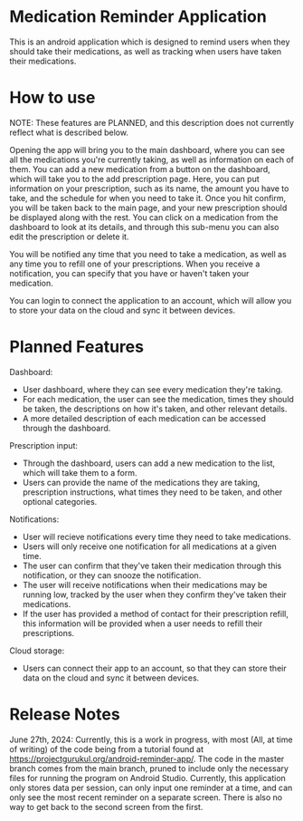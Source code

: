 # Medication Reminder Application
This is an android application which is designed to remind users when they should take their medications, as well as tracking when users have taken their medications.

# How to use
NOTE: These features are PLANNED, and this description does not currently reflect what is described below.

Opening the app will bring you to the main dashboard, where you can see all the medications you're currently taking, as well as information on each of them. 
You can add a new medication from a button on the dashboard, which will take you to the add prescription page. 
Here, you can put information on your prescription, such as its name, the amount you have to take, and the schedule for when you need to take it.
Once you hit confirm, you will be taken back to the main page, and your new prescription should be displayed along with the rest.
You can click on a medication from the dashboard to look at its details, and through this sub-menu you can also edit the prescription or delete it.

You will be notified any time that you need to take a medication, as well as any time you to refill one of your prescriptions. 
When you receive a notification, you can specify that you have or haven't taken your medication. 

You can login to connect the application to an account, which will allow you to store your data on the cloud and sync it between devices.

# Planned Features
Dashboard:
- User dashboard, where they can see every medication they're taking.
- For each medication, the user can see the medication, times they should be taken, the descriptions on how it's taken, and other relevant details.
- A more detailed description of each medication can be accessed through the dashboard.

Prescription input:
- Through the dashboard, users can add a new medication to the list, which will take them to a form.
- Users can provide the name of the medications they are taking, prescription instructions, what times they need to be taken, and other optional categories.

Notifications:
- User will recieve notifications every time they need to take medications.
- Users will only receive one notification for all medications at a given time.
- The user can confirm that they've taken their medication through this notification, or they can snooze the notification.
- The user will receive notifications when their medications may be running low, tracked by the user when they confirm they've taken their medications.
- If the user has provided a method of contact for their prescription refill, this information will be provided when a user needs to refill their prescriptions.

Cloud storage:
- Users can connect their app to an account, so that they can store their data on the cloud and sync it between devices.

# Release Notes
June 27th, 2024: Currently, this is a work in progress, with most (All, at time of writing) of the code being from a tutorial found at https://projectgurukul.org/android-reminder-app/. 
The code in the master branch comes from the main branch, pruned to include only the necessary files for running the program on Android Studio.
Currently, this application only stores data per session, can only input one reminder at a time, and can only see the most recent reminder on a separate screen. There is also no way to get back to the second screen from the first.
